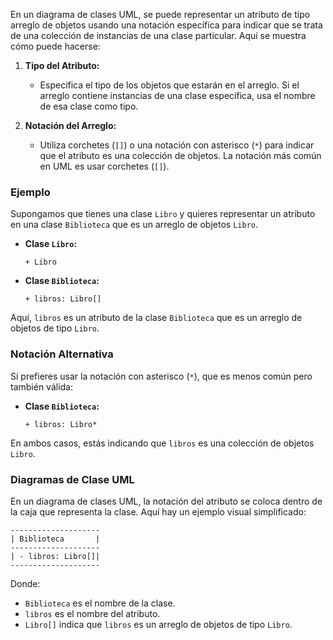 En un diagrama de clases UML, se puede representar un atributo de tipo arreglo de objetos usando una notación específica para indicar que se trata de una colección de instancias de una clase particular. Aquí se muestra cómo puede hacerse:

1. **Tipo del Atributo:**
   - Especifica el tipo de los objetos que estarán en el arreglo. Si el arreglo contiene instancias de una clase específica, usa el nombre de esa clase como tipo.

2. **Notación del Arreglo:**
   - Utiliza corchetes (`[]`) o una notación con asterisco (`*`) para indicar que el atributo es una colección de objetos. La notación más común en UML es usar corchetes (`[]`).

### Ejemplo

Supongamos que tienes una clase `Libro` y quieres representar un atributo en una clase `Biblioteca` que es un arreglo de objetos `Libro`.

- **Clase `Libro`:**
  ```plaintext
  + Libro
  ```

- **Clase `Biblioteca`:**
  ```plaintext
  + libros: Libro[]
  ```

Aquí, `libros` es un atributo de la clase `Biblioteca` que es un arreglo de objetos de tipo `Libro`.

### Notación Alternativa

Si prefieres usar la notación con asterisco (`*`), que es menos común pero también válida:

- **Clase `Biblioteca`:**
  ```plaintext
  + libros: Libro*
  ```

En ambos casos, estás indicando que `libros` es una colección de objetos `Libro`.

### Diagramas de Clase UML

En un diagrama de clases UML, la notación del atributo se coloca dentro de la caja que representa la clase. Aquí hay un ejemplo visual simplificado:

```plaintext
--------------------
| Biblioteca       |
--------------------
| - libros: Libro[]|
--------------------
```

Donde:
- `Biblioteca` es el nombre de la clase.
- `libros` es el nombre del atributo.
- `Libro[]` indica que `libros` es un arreglo de objetos de tipo `Libro`.

